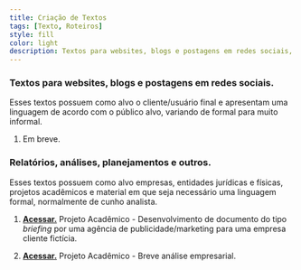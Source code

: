 ```yaml
---
title: Criação de Textos
tags: [Texto, Roteiros]
style: fill
color: light
description: Textos para websites, blogs e postagens em redes sociais, além de relatórios, análises, planejamentos e outros documentos.
---
```


### Textos para websites, blogs e postagens em redes sociais.
Esses textos possuem como alvo o cliente/usuário final e apresentam uma linguagem de acordo com o público alvo, variando de formal para muito informal.

1. Em breve.

### Relatórios, análises, planejamentos e outros.
Esses textos possuem como alvo empresas, entidades jurídicas e físicas, projetos acadêmicos e material em que seja necessário uma linguagem formal, normalmente de cunho analista.

1. [**Acessar.**](https://docs.google.com/document/d/1hKCSDACWiRkj7pZlcewWeSE_lRh5YglD/edit?usp=sharing&ouid=115371388952351795610&rtpof=true&sd=true) Projeto Acadêmico - Desenvolvimento de documento do tipo *briefing* por uma agência de publicidade/marketing para uma empresa cliente fictícia.

2. [**Acessar.**](https://drive.google.com/file/d/1WvxssxfAzm92jfTWnpehqRjhY_RZ1xyw/view?usp=sharing) Projeto Acadêmico - Breve análise empresarial.
